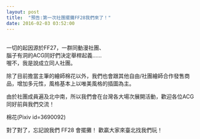 ```yaml
---
layout: post
title:  "預告:第一次社團擺攤FF28我們來了！" 
date: 2016-02-03 03:52:00
---
```

<br />
一切的起因源於FF27，一群同動漫社團、 <br/>
腦子有洞的ACG同好們決定舉桿起義…… <br />
喔不，我是說成立同人社團。


除了目前擔當主筆的繪師棉花以外，我們也會跟其他自由/社團繪師合作發售商品，增加多元性，風格基本上以唯美風格的插圖為主。

由於社團成員遍及北中南，所以我們會在台灣各大場次展開活動，歡迎各位ACG同好前與我們交流！


棉花(Pixiv id=3690092)

對了對了，忘記說我們 FF28 會擺攤！ 歡贏大家來臺北找我們玩！




